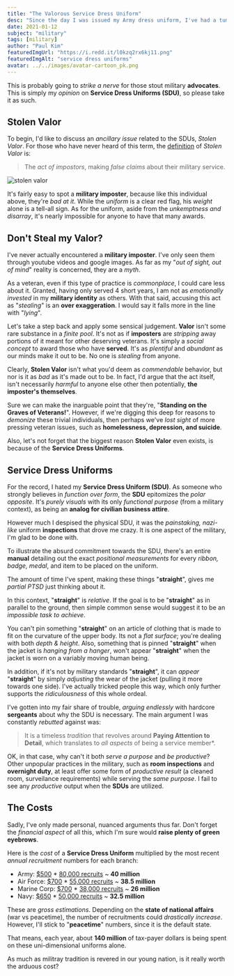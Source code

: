 ```yaml
---
title: "The Valorous Service Dress Uniform"
desc: "Since the day I was issued my Army dress uniform, I've had a tumultuous relationship with them."
date: 2021-01-12
subject: "military"
tags: [military]
author: "Paul Kim"
featuredImgUrl: "https://i.redd.it/l0kzq2rx6kj11.png"
featuredImgAlt: "service dress uniforms"
avatar: ../../images/avatar-cartoon_pk.png
---
```


This is probably going to *strike a nerve* for those stout military **advocates**. This is simply my *opinion* on **Service Dress Uniforms (SDU)**, so please take it as such.  

## Stolen Valor

To begin, I'd like to discuss an *ancillary issue* related to the SDUs, *Stolen Valor*.  For those who have never heard of this term, the [definition](https://en.wikipedia.org/wiki/Military_impostor) of *Stolen Valor* is:
> The *act of impostors*, making *false claims* about their military service.

![stolen valor](https://www.wearethemighty.com/app/uploads/legacy/assets.rbl.ms/17246658/origin.jpg)

It's fairly easy to spot a **military imposter**, because like this individual above, they're *bad at it*.  While the *uniform* is a clear red flag, his *weight* alone is a tell-all sign.  As for the uniform, aside from the *unkemptness and disarray*, it's nearly impossible for anyone to have that many awards.

## Don't Steal my Valor?

I've never actually encountered a **military imposter**.  I've only seen them through youtube videos and google images.  As far as my "*out of sight, out of mind*" reality is concerned, they are a *myth*.  

As a veteran, even if this type of practice is *commonplace*, I could care less about it.  Granted, having only served 4 short years, I am not as *emotionally invested* in my **military identity** as others.  With that said, accusing this act as "*stealing*" is an **over exaggeration**.  I would say it falls more in the line with "*lying*".

Let's take a step back and apply some sensical judgement. **Valor** isn't some rare substance in a *finite pool*.  It's not as if **imposters** are *stripping* away portions of it meant for other deserving veterans.  It's simply a *social concept* to award those who have **served**.  It's as *plentiful* and *abundant* as our minds make it out to be.  No one is *stealing* from anyone.  

Clearly, **Stolen Valor** isn't what you'd deem as *commendable* behavior, but nor is it as *bad* as it's made out to be.  In fact, I'd argue that the act itself, isn't necessarily *harmful* to anyone else other then potentially, **the imposter's themselves**.

Sure we can make the inarguable point that they're, "**Standing on the Graves of Veterans!**".  However, if we're digging this deep for reasons to *demonize* these trivial individuals, then perhaps we've *lost sight* of more pressing veteran issues, such as **homelessness, depression, and suicide**.

Also, let's not forget that the biggest reason **Stolen Valor** even exists, is because of the **Service Dress Uniforms**.

## Service Dress Uniforms

For the record, I hated my **Service Dress Uniform (SDU)**.  As someone who strongly believes in *function over form*, the **SDU** epitomizes the *polar opposite*.  It's *purely visuals* with its only *functional purpose* (from a military context), as being an **analog for civilian business attire**.

However much I despised the physical SDU, it was the *painstaking, nazi-like* uniform **inspections** that drove me crazy. It is one aspect of the military, I'm glad to be done with.  

To illustrate the absurd commitment towards the SDU, there's an entire **manual** detailing out the exact *positional measurements* for every *ribbon, badge, medal*, and item to be placed on the uniform.

The amount of time I've spent, making these things "**straight**", gives me *partial PTSD* just thinking about it.

In this context, "**straight**" is *relative*.  If the goal is to be "**straight**" as in parallel to the ground, then simple common sense would suggest it to be an *impossible task to achieve*.  

You can't pin something "**straight**" on an article of clothing that is made to fit on the curvature of the upper body.  Its not a *flat surface*; you're dealing with both *depth & height*.  Also, something that is pinned "**straight**" when the jacket is *hanging from a hanger*, won't appear "**straight**" when the jacket is worn on a variably moving human being.

In addition, if it's not by military standards "**straight**", it can *appear* "**straight**" by simply *adjusting* the wear of the jacket (pulling it more towards one side). I've actually tricked people this way, which only further supports the *ridiculousness* of this whole ordeal.

I've gotten into my fair share of trouble, *arguing endlessly* with hardcore **sergeants** about why the SDU is necessary.  The main argument I was constantly *rebutted* against was: 
> It is a timeless *tradition* that revolves around **Paying Attention to Detail**, which translates to *all aspects* of being a service member*.

OK, in that case, why can't it both *serve a purpose* and *be productive*? Other unpopular practices in the military, such as **room inspections** and **overnight duty**, at least offer some form of *productive result* (a cleaned room, surveilance requirements) while serving the *same purpose*.  I fail to see any *productive* output when the **SDUs** are utilized.

## The Costs

Sadly, I've only made personal, nuanced arguments thus far.  Don't forget the *financial aspect* of all this, which I'm sure would **raise plenty of green eyebrows**.

Here is the *cost* of a **Service Dress Uniform** multiplied by the most recent *annual recruitment* numbers for each branch:

- Army: [$500](https://www.armytimes.com/news/your-army/2020/08/11/new-army-service-uniform-will-be-issued-to-recruits-this-winter/#:~:text=The%20new%20uniforms%20will%20cost,Koglin%2C%20an%20AAFES%20merchandise%20manager.&text=All%20the%20new%20uniform%20items,life%2C%20according%20to%20the%20Army) * [80,000 recruits](https://recruiting.army.mil/pao/facts_figures/) ~ **40 million**
- Air Force: [$700](https://en.wikipedia.org/wiki/Uniforms_of_the_United_States_Air_Force#:~:text=Each%20uniform%20costs%20%24700%20with,to%20personally%20pay%20for%20purchase.) * [55,000 recruits](https://www.airforcetimes.com/news/your-air-force/2019/10/09/air-force-breaks-recruiting-record-in-2019-again/#:~:text=The%20Air%20Force%20surpassed%20its,it%20recruited%20in%20fiscal%202016.) ~ **38.5 million**
- Marine Corp: [$700](http://www.uniforms-4u.com/p-usmc-enlisted-dress-blue-uniform-14463.aspx) * [38,000 recruits](https://www.thebalancecareers.com/things-to-consider-when-choosing-to-join-the-marine-corps-3354338#:~:text=With%20the%20exception%20of%20the,average%2080%2C000%20yearly%20recruiting%20goal.) ~ **26 million**
- Navy: [$650](https://taskandpurpose.com/news/cost-officer-uniforms-demonstrates-gender-inequality-navy/) * [50,000 recruits](https://www.cnrc.navy.mil/pages-nrc-links/nrc-facts-stats.htm) ~ **32.5 million**

These are *gross estimations*. Depending on the **state of national affairs** (war vs peacetime), the number of recruitments could *drastically increase*.  However, I'll stick to "**peacetime**" numbers, since it is the default state.

That means, each year, about **140 million** of tax-payer dollars is being spent on these uni-dimensional uniforms alone.

As much as militray tradition is revered in our young nation, is it really worth the arduous cost?